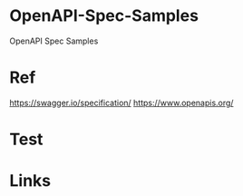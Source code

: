 # OpenAPI-Spec-Samples
OpenAPI Spec Samples

# Ref
https://swagger.io/specification/
https://www.openapis.org/

# Test

# Links
